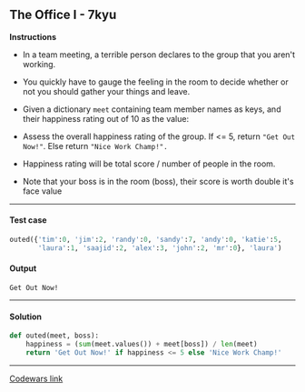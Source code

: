 ## The Office I - 7kyu

**Instructions**

- In a team meeting, a terrible person declares to the group that you aren't working.

- You quickly have to gauge the feeling in the room to decide whether or not you should gather your things and leave.

- Given a dictionary `meet` containing team member names as keys, and their happiness rating out of 10 as the value:

- Assess the overall happiness rating of the group. If <= 5, return `"Get Out Now!"`. Else return `"Nice Work Champ!".`

- Happiness rating will be total score / number of people in the room.

- Note that your boss is in the room (boss), their score is worth double it's face value

---

#### Test case

```Python
outed({'tim':0, 'jim':2, 'randy':0, 'sandy':7, 'andy':0, 'katie':5,
       'laura':1, 'saajid':2, 'alex':3, 'john':2, 'mr':0}, 'laura')
```

#### Output
```
Get Out Now!
```

---

#### Solution

```python
def outed(meet, boss):
    happiness = (sum(meet.values()) + meet[boss]) / len(meet)
    return 'Get Out Now!' if happiness <= 5 else 'Nice Work Champ!'
```

---


[Codewars link](https://www.codewars.com/kata/57ecf6efc7fe13eb070000e1)
